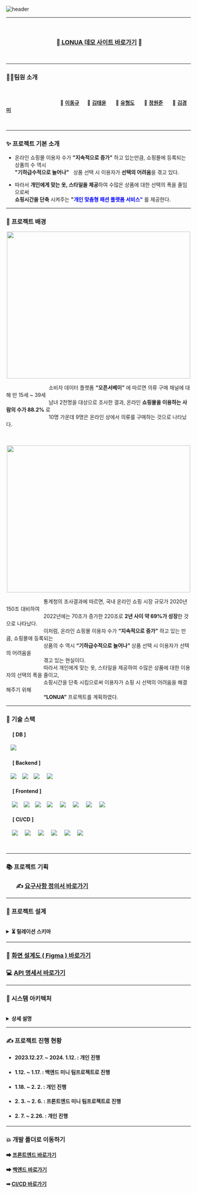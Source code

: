 ![header](https://capsule-render.vercel.app/api?type=Waving&color=F7BE81&height=250&section=header&text=👕LONUA👕&desc=All%20For%20Individual%20Customized%20Fashion&descSize=20&descAlign=50&descAlignY=70&fontSize=100&animation=fadeIn&fontColor=B404AE)

---
<br>
<div align="center">

 ### &nbsp;👔[ LONUA 데모 사이트 바로가기](http://www.lonuamall.kro.kr) 👔

</div>

<br>

---

### 🤼‍♂️팀원 소개

<br>

&nbsp;　&nbsp;　&nbsp;　&nbsp;　&nbsp;　&nbsp;　&nbsp;　&nbsp;　 🐻 **[이동규](https://github.com/PTCman)**&nbsp;　 🦁 **[김태윤](https://github.com/thanks9807)** &nbsp;　 🐶 **[유형도](https://github.com/hyungdoyou)** &nbsp;　 🐯 **[정원준](https://github.com/Wonjunmar)** &nbsp;　 🐺 **[김경미](https://github.com/asasd)**

<br>

---

### ✨ 프로젝트 기본 소개

- 온라인 쇼핑몰 이용자 수가 **"지속적으로 증가"** 하고 있는만큼, 쇼핑몰에 등록되는 상품의 수 역시  
  **"기하급수적으로 늘어나"** &nbsp;&nbsp;상품 선택 시 이용자가 **선택의 어려움**을 겪고 있다.


- 따라서 **개인에게 맞는 옷, 스타일을 제공**하여 수많은 상품에 대한 선택의 폭을 줄임으로써  
  **쇼핑시간을 단축** 시켜주는 **"<span style="color:blue">개인 맞춤형 패션 플랫폼 서비스"</span>** 를 제공한다.

---

### 🧐 프로젝트 배경

<p align="center"><img src="https://github.com/hyungdoyou/be02-pre-personalproject-lonua/assets/148875644/3a553c3a-81fa-4d0d-a6b4-49ad1e57628c" width=500, height=400></p>

&nbsp;　　　　　　　　소비자 데이터 플랫폼 **“오픈서베이”** 에 따르면 의류 구매 채널에 대해 만 15세 ~ 39세<br>
&nbsp;　　　　　　　　남녀 2천명을 대상으로 조사한 결과, 온라인 **쇼핑몰을 이용하는 사람의 수가 88.2%** 로<br>
&nbsp;　　　　　　　　10명 가운데 9명은 온라인 상에서 의류를 구매하는 것으로 나타났다.
<br>
<br><br>

<p align="center"><img src="https://github.com/beyond-sw-camp/be02-2nd-developer_passion-fashion/assets/148875644/478249f3-96d2-48cd-9f63-09308353e9c1"  width=500, height=400></p>


&nbsp;　　　　　　　통계청의 조사결과에 따르면, 국내 온라인 쇼핑 시장 규모가 2020년 150조 대비하여 <br>
&nbsp;　　　　　　　2022년에는 70조가 증가한 220조로 **2년 사이 약 69%가 성장**한 것으로 나타났다. <br> 
&nbsp;　　　　　　　이처럼, 온라인 쇼핑몰 이용자 수가 **“지속적으로 증가”** 하고 있는 만큼, 쇼핑몰에 등록되는 <br>
&nbsp;　　　　　　　상품의 수 역시 **“기하급수적으로 늘어나”** 상품 선택 시 이용자가 선택의 어려움을 <br>
&nbsp;　　　　　　　겪고 있는 현실이다. <br>
&nbsp;　　　　　　　따라서 개인에게 맞는 옷, 스타일을 제공하여 수많은 상품에 대한 이용자의 선택의 폭을 줄이고,<br> 
&nbsp;　　　　　　　쇼핑시간을 단축 시킴으로써 이용자가 쇼핑 시 선택의 어려움을 해결해주기 위해<br> 
&nbsp;　　　　　　　**“LONUA”** 프로젝트를 계획하였다. 

---

### 📌 기술 스택

#### &nbsp;　[ DB ]

&nbsp;&nbsp;&nbsp;<img src="https://img.shields.io/badge/MySQL InnoDB-4479A1?style=flat&logo=MySQL&logoColor=white"/></a>

#### &nbsp;　[ Backend ]

&nbsp;&nbsp;&nbsp;<img src="https://img.shields.io/badge/Spring Boot-6DB33F?style=flat&logo=springBoot&logoColor=white&color=green"/></a></a>
&nbsp;&nbsp;&nbsp;<img src="https://img.shields.io/badge/Spring Security-6DB33F?style=flat&logo=springsecurity&logoColor=white&color=darkgreen"/></a></a>
&nbsp;&nbsp;&nbsp;<img src="https://img.shields.io/badge/Amazon AWS-232F3E?style=flat&logo=AmazonAWS&logoColor=black&color=orange"/></a></a>
&nbsp;&nbsp;&nbsp;&nbsp;<img src="https://img.shields.io/badge/Amazon S3-569A31?style=flat&logo=Amazon S3&logoColor=white&color=red"/></a></a>

#### &nbsp;　[ Frontend ]

&nbsp;&nbsp;&nbsp;&nbsp;<img src="https://img.shields.io/badge/HTML5-E34F26?style=flat&logo=HTML5&logoColor=white">&nbsp;&nbsp;&nbsp;&nbsp;<img src="https://img.shields.io/badge/CSS-1572B6?style=flat&logo=CSS3&logoColor=white&color=darkblue">&nbsp;&nbsp;&nbsp;&nbsp;<img src="https://img.shields.io/badge/JavaScript-F7DF1E?style=flat&logo=JavaScript&logoColor=black">&nbsp;&nbsp;&nbsp;&nbsp;<img src="https://img.shields.io/badge/Vue-FC08D?style=flat&logo=Vue.js&logoColor=black&color=lightgreen">
&nbsp;&nbsp;&nbsp;&nbsp;<img src="https://img.shields.io/badge/nginx-%23009639.svg?style=flat&logo=nginx&logoColor=white"></a>
&nbsp;&nbsp;&nbsp;&nbsp;<img src="https://img.shields.io/badge/Pinia-0285C9?style=flat&color=dark"></a></a>
&nbsp;&nbsp;&nbsp;&nbsp;<img src="https://img.shields.io/badge/Amazon AWS-232F3E?style=flat&logo=AmazonAWS&logoColor=black&color=orange"/></a></a>
&nbsp;&nbsp;&nbsp;&nbsp;<img src="https://img.shields.io/badge/Amazon S3-569A31?style=flat&logo=Amazon S3&logoColor=white&color=red"/></a></a>

#### &nbsp;　[ CI/CD ]

&nbsp;&nbsp;&nbsp;&nbsp;<img src="https://img.shields.io/badge/GitHub-181717?style=flat&logo=GitHub&logoColor=white&color=black"></a></a>
&nbsp;&nbsp;&nbsp;&nbsp;<img src="https://img.shields.io/badge/Git-F05032?style=flat&logo=Git&logoColor=white&color=ffa500"></a></a>
&nbsp;&nbsp;&nbsp;&nbsp;<img src="https://img.shields.io/badge/Jenkins-D24939?style=flat&logo=jenkins&logoColor=white"/></a></a>
&nbsp;&nbsp;&nbsp;&nbsp;<img src="https://img.shields.io/badge/Docker-2496ED?style=flat&logo=Docker&logoColor=black&color=blue"/></a></a>
&nbsp;&nbsp;&nbsp;&nbsp;<img src="https://img.shields.io/badge/Kubernetes-326CE5?style=flat&logo=Kubernetes&logoColor=blue&color=skyblue"/></a></a>
&nbsp;&nbsp;&nbsp;&nbsp;<img src="https://img.shields.io/badge/Slack-4A154B?style=flat&logo=Slack&logoColor=yellow&color=purple"/></a></a>

<br>

---

### 📚 프로젝트 기획

### &nbsp;&nbsp;&nbsp;&nbsp;&nbsp;&nbsp; ✍ [요구사항 정의서 바로가기](https://docs.google.com/spreadsheets/d/1Nd-ynajTURSO0YTQONnNcPaXUq9pdHJr4mDEV2tIZ-c/edit#gid=0)


---

### 📜 프로젝트 설계

<br>

  <details>
    <summary><b>⏳ 릴레이션 스키마</b></summary></br>
        <img src="https://github.com/beyond-sw-camp/be02-2nd-developer_passion-fashion/assets/148875644/602c77af-fb0d-414d-afec-00ba7ba38dcd">
  </details>


---
### 🌈 [화면 설계도 ( Figma ) 바로가기](https://www.figma.com/file/y0feF1Z0msfu71CPTd7Xaj/LONUA-FIGMA?type=design&node-id=0-1&mode=design)

### 💻 [API 명세서 바로가기](https://wobbly-armadillo-60c.notion.site/LONUA-2d18351d8b904299a92793b83f78b500)

---

### 🚀 시스템 아키텍처

<br>

<details>
<summary><b>상세 설명</b></summary>

<br>

<img src="https://github.com/beyond-sw-camp/be02-2nd-developer_passion-fashion/assets/148875644/777cf7e3-5842-49db-9a3a-1f9fee44ae6c">

<br>
<br>

> **아키텍처 설명**

- [ Nginx ] : User 로부터의 요청에 대한 서비스 진입점의 역할을 한다.

- [ 벡엔드 서버 ] : Spring boot로 개발되었으며, 레이어드 아키텍처를 적용하여 개발하였다.

&nbsp;　　　➡ 벡엔드 서버에서는 "Spring Security" 를 이용하여 헤더에 포함된 JWT 토큰을 통해 사용자의 권한을 

&nbsp;&nbsp;　　　　확인 후 서비스 이용을 허가해준다.

&nbsp;　　　➡ 백엔드 서버는 데이터 처리를 위해 DB 서버 (MySQL) 에 접근할 시 JPA를 사용하며, 

&nbsp;&nbsp;　　　　SELECT 요청은 QueryDSL 를 사용하여 N+1 문제를 해결하였다.

- [ DB 서버 ] : MySQL을 Master Slave 이중화로 구성하였다.

&nbsp;　　　➡ 부하분산을 위해 Read요청은 Slave 서버에게, Write 요청은 Master에게 전달한다.

- [ AWS S3 ] : 상품, 상품 설명, 브랜드, 리뷰 이미지를 저장하고, DB에는 각각 저장된 이미지의 URL를 저장한다. 

&nbsp;　　　➡ 이미지를 요청하면 이미지가 저장된 URL을 반환하고, S3에서 이미지를 불러온다.

</details>

---

### ✍ 프로젝트 진행 현황

- #### 2023.12.27. ~ 2024. 1.12. : 개인 진행
- #### 1.12. ~ 1.17. : 백엔드 미니 팀프로젝트로 진행
- #### 1.18. ~ 2. 2. : 개인 진행
- #### 2. 3. ~ 2. 6. : 프론트엔드 미니 팀프로젝트로 진행
- #### 2. 7. ~ 2.26. : 개인 진행

---

### 💥 개발 폴더로 이동하기

#### ➡ [프론트엔드 바로가기](https://github.com/hyungdoyou/LONUA_Project/tree/main/frontend)

#### ➡ [백엔드 바로가기](https://github.com/hyungdoyou/LONUA_Project/tree/main/backend)

#### ➡ [CI/CD 바로가기](https://github.com/hyungdoyou/LONUA_Project/tree/main/cicd)